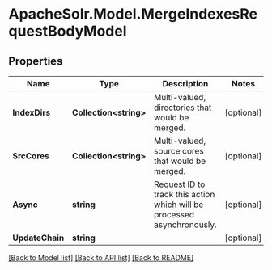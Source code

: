# ApacheSolr.Model.MergeIndexesRequestBodyModel

## Properties

Name | Type | Description | Notes
------------ | ------------- | ------------- | -------------
**IndexDirs** | **Collection&lt;string&gt;** | Multi-valued, directories that would be merged. | [optional] 
**SrcCores** | **Collection&lt;string&gt;** | Multi-valued, source cores that would be merged. | [optional] 
**Async** | **string** | Request ID to track this action which will be processed asynchronously. | [optional] 
**UpdateChain** | **string** |  | [optional] 

[[Back to Model list]](../README.md#documentation-for-models) [[Back to API list]](../README.md#documentation-for-api-endpoints) [[Back to README]](../README.md)

